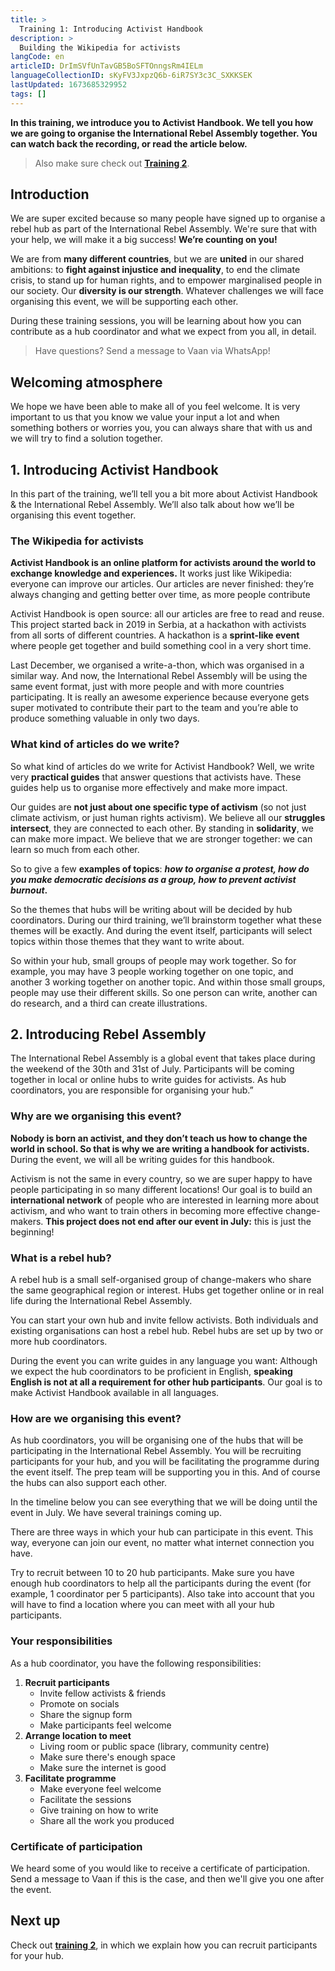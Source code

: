 ```yaml
---
title: >
  Training 1: Introducing Activist Handbook
description: >
  Building the Wikipedia for activists
langCode: en
articleID: DrImSVfUnTavGB5BoSFTOnngsRm4IELm
languageCollectionID: sKyFV3JxpzQ6b-6iR7SY3c3C_SXKKSEK
lastUpdated: 1673685329952
tags: []
---
```


**In this training, we introduce you to Activist Handbook. We tell you how we are going to organise the International Rebel Assembly together. You can watch back the recording, or read the article below.**

> Also make sure check out [**Training 2**](/support/hub/outreach).

<div></div>

## Introduction

We are super excited because so many people have signed up to organise a rebel hub as part of the International Rebel Assembly. We're sure that with your help, we will make it a big success! **We’re counting on you!**

We are from **many different countries**, but we are **united** in our shared ambitions: to **fight against injustice and inequality**, to end the climate crisis, to stand up for human rights, and to empower marginalised people in our society. Our **diversity is our strength**. Whatever challenges we will face organising this event, we will be supporting each other.

During these training sessions, you will be learning about how you can contribute as a hub coordinator and what we expect from you all, in detail.

> Have questions? Send a message to Vaan via WhatsApp!

## Welcoming atmosphere

We hope we have been able to make all of you feel welcome. It is very important to us that you know we value your input a lot and when something bothers or worries you, you can always share that with us and we will try to find a solution together.

## 1\. Introducing Activist Handbook

In this part of the training, we’ll tell you a bit more about Activist Handbook & the International Rebel Assembly. We’ll also talk about how we’ll be organising this event together.

### The Wikipedia for activists

**Activist Handbook is an online platform for activists around the world to exchange knowledge and experiences.** It works just like Wikipedia: everyone can improve our articles. Our articles are never finished: they’re always changing and getting better over time, as more people contribute

Activist Handbook is open source: all our articles are free to read and reuse. This project started back in 2019 in Serbia, at a hackathon with activists from all sorts of different countries. A hackathon is a **sprint-like event** where people get together and build something cool in a very short time.

Last December, we organised a write-a-thon, which was organised in a similar way. And now, the International Rebel Assembly will be using the same event format, just with more people and with more countries participating. It is really an awesome experience because everyone gets super motivated to contribute their part to the team and you’re able to produce something valuable in only two days.

### What kind of articles do we write?

So what kind of articles do we write for Activist Handbook? Well, we write very **practical guides** that answer questions that activists have. These guides help us to organise more effectively and make more impact.

Our guides are **not just about one specific type of activism** (so not just climate activism, or just human rights activism). We believe all our **struggles intersect**, they are connected to each other. By standing in **solidarity**, we can make more impact. We believe that we are stronger together: we can learn so much from each other.

So to give a few **examples of topics**: _**how to organise a protest, how do you make democratic decisions as a group, how to prevent activist burnout**_**.**

So the themes that hubs will be writing about will be decided by hub coordinators. During our third training, we’ll brainstorm together what these themes will be exactly. And during the event itself, participants will select topics within those themes that they want to write about.

So within your hub, small groups of people may work together. So for example, you may have 3 people working together on one topic, and another 3 working together on another topic. And within those small groups, people may use their different skills. So one person can write, another can do research, and a third can create illustrations.

## 2\. Introducing Rebel Assembly

The International Rebel Assembly is a global event that takes place during the weekend of the 30th and 31st of July. Participants will be coming together in local or online hubs to write guides for activists. As hub coordinators, you are responsible for organising your hub.”

### **Why are we organising this event?**

**Nobody is born an activist, and they don’t teach us how to change the world in school. So that is why we are writing a handbook for activists.** During the event, we will all be writing guides for this handbook.

Activism is not the same in every country, so we are super happy to have people participating in so many different locations! Our goal is to build an **international network** of people who are interested in learning more about activism, and who want to train others in becoming more effective change-makers. **This project does not end after our event in July:** this is just the beginning!

<div></div>

### **What is a rebel hub?**

A rebel hub is a small self-organised group of change-makers who share the same geographical region or interest. Hubs get together online or in real life during the International Rebel Assembly.

You can start your own hub and invite fellow activists. Both individuals and existing organisations can host a rebel hub. Rebel hubs are set up by two or more hub coordinators.

During the event you can write guides in any language you want: Although we expect the hub coordinators to be proficient in English, **speaking English is not at all a requirement for other hub participants**. Our goal is to make Activist Handbook available in all languages.

### How are we organising this event?

As hub coordinators, you will be organising one of the hubs that will be participating in the International Rebel Assembly. You will be recruiting participants for your hub, and you will be facilitating the programme during the event itself. The prep team will be supporting you in this. And of course the hubs can also support each other.

<div></div>

In the timeline below you can see everything that we will be doing until the event in July. We have several trainings coming up.

<div></div><div></div>

There are three ways in which your hub can participate in this event. This way, everyone can join our event, no matter what internet connection you have.

<div></div>

Try to recruit between 10 to 20 hub participants. Make sure you have enough hub coordinators to help all the participants during the event (for example, 1 coordinator per 5 participants). Also take into account that you will have to find a location where you can meet with all your hub participants.

### Your responsibilities

As a hub coordinator, you have the following responsibilities:

1.  **Recruit participants**
    -   Invite fellow activists & friends
    -   Promote on socials
    -   Share the signup form
    -   Make participants feel welcome
2.  **Arrange location to meet**
    -   Living room or public space (library, community centre)
    -   Make sure there's enough space
    -   Make sure the internet is good
3.  **Facilitate programme**
    -   Make everyone feel welcome
    -   Facilitate the sessions
    -   Give training on how to write
    -   Share all the work you produced

### Certificate of participation

We heard some of you would like to receive a certificate of participation. Send a message to Vaan if this is the case, and then we'll give you one after the event.

## Next up

Check out [**training 2**](/support/hub/outreach), in which we explain how you can recruit participants for your hub.
